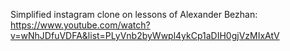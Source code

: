 Simplified instagram clone on lessons of Alexander Bezhan:
https://www.youtube.com/watch?v=wNhJDfuVDFA&list=PLyVnb2byWwpl4ykCp1aDIH0gjVzMIxAtV